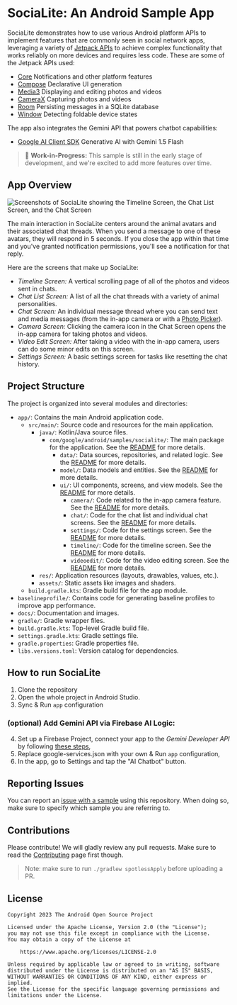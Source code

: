 # SociaLite: An Android Sample App

SociaLite demonstrates how to use various Android platform APIs to implement features that
are commonly seen in social network apps, leveraging a variety of
[Jetpack APIs](https://developer.android.com/jetpack/getting-started) to achieve complex
functionality that works reliably on more devices and requires less code. These are some of the
Jetpack APIs used:

 - [Core](https://developer.android.com/jetpack/androidx/releases/core) Notifications and other platform features
 - [Compose](https://developer.android.com/jetpack/androidx/releases/compose) Declarative UI generation
 - [Media3](https://developer.android.com/jetpack/androidx/releases/media3) Displaying and editing photos and videos
 - [CameraX](https://developer.android.com/jetpack/androidx/releases/camera) Capturing photos and videos
 - [Room](https://developer.android.com/jetpack/androidx/releases/room) Persisting messages in a SQLite database
 - [Window](https://developer.android.com/jetpack/androidx/releases/window) Detecting foldable device states

The app also integrates the Gemini API that powers chatbot capabilities:

 - [Google AI Client SDK](https://developer.android.com/ai/google-ai-client-sdk) Generative AI with Gemini 1.5 Flash


> 🚧 **Work-in-Progress:** This sample is still in the early stage of development, and we're excited to add more features over time.

## App Overview

![Screenshots of SociaLite showing the Timeline Screen, the Chat List Screen, and the Chat Screen](docs/images/screenshots.png "SociaLite screenshots")

The main interaction in SociaLite centers around the animal avatars and their associated chat
threads. When you send a message to one of these avatars, they will respond in 5 seconds. If you
close the app within that time and you've granted notification permissions, you'll see a
notification for that reply.

Here are the screens that make up SociaLite:

 - *Timeline Screen:* A vertical scrolling page of all of the photos and videos sent in chats.
 - *Chat List Screen:* A list of all the chat threads with a variety of animal personalities.
 - *Chat Screen:* An individual message thread where you can send text and media
    messages (from the in-app camera or with a
    [Photo Picker](https://developer.android.com/training/data-storage/shared/photopicker)).
 - *Camera Screen:* Clicking the camera icon in the Chat Screen opens the in-app camera for taking photos and videos.
 - *Video Edit Screen:* After taking a video with the in-app camera, users can do some minor edits on this screen.
 - *Settings Screen:* A basic settings screen for tasks like resetting the chat history.

## Project Structure

The project is organized into several modules and directories:

-   `app/`: Contains the main Android application code.
    -   `src/main/`: Source code and resources for the main application.
        -   `java/`: Kotlin/Java source files.
            -   `com/google/android/samples/socialite/`: The main package for the application. See the [README](app/src/main/java/com/google/android/samples/socialite/README.md) for more details.
                -   `data/`: Data sources, repositories, and related logic. See the [README](app/src/main/java/com/google/android/samples/socialite/data/README.md) for more details.
                -   `model/`: Data models and entities. See the [README](app/src/main/java/com/google/android/samples/socialite/model/README.md) for more details.
                -   `ui/`: UI components, screens, and view models. See the [README](app/src/main/java/com/google/android/samples/socialite/ui/README.md) for more details.
                    -   `camera/`: Code related to the in-app camera feature. See the [README](app/src/main/java/com/google/android/samples/socialite/ui/camera/README.md) for more details.
                    -   `chat/`: Code for the chat list and individual chat screens. See the [README](app/src/main/java/com/google/android/samples/socialite/ui/chat/README.md) for more details.
                    -   `settings/`: Code for the settings screen. See the [README](app/src/main/java/com/google/android/samples/socialite/ui/home/settings/README.md) for more details.
                    -   `timeline/`: Code for the timeline screen. See the [README](app/src/main/java/com/google/android/samples/socialite/ui/home/timeline/README.md) for more details.
                    -   `videoedit/`: Code for the video editing screen. See the [README](app/src/main/java/com/google/android/samples/socialite/ui/videoedit/README.md) for more details.
        -   `res/`: Application resources (layouts, drawables, values, etc.).
        -   `assets/`: Static assets like images and shaders.
    -   `build.gradle.kts`: Gradle build file for the app module.
-   `baselineprofile/`: Contains code for generating baseline profiles to improve app performance.
-   `docs/`: Documentation and images.
-   `gradle/`: Gradle wrapper files.
-   `build.gradle.kts`: Top-level Gradle build file.
-   `settings.gradle.kts`: Gradle settings file.
-   `gradle.properties`: Gradle properties file.
-   `libs.versions.toml`: Version catalog for dependencies.

## How to run SociaLite

1. Clone the repository
2. Open the whole project in Android Studio.
3. Sync & Run `app` configuration

### (optional) Add Gemini API via Firebase AI Logic:
4. Set up a Firebase Project, connect your app to the _Gemini Developer API_ by following [these steps](https://firebase.google.com/docs/ai-logic/get-started?platform=android&api=dev),
5. Replace google-services.json with your own & Run `app` configuration,
6. In the app, go to Settings and tap the "AI Chatbot" button.

## Reporting Issues

You can report an [issue with a sample](https://github.com/android/socialite/issues) using
this repository. When doing so, make sure to specify which sample you are referring to.

## Contributions

Please contribute! We will gladly review any pull requests.
Make sure to read the [Contributing](CONTRIBUTING.md) page first though.

> Note: make sure to run `./gradlew spotlessApply` before uploading a PR.

## License

```
Copyright 2023 The Android Open Source Project
 
Licensed under the Apache License, Version 2.0 (the "License");
you may not use this file except in compliance with the License.
You may obtain a copy of the License at

    https://www.apache.org/licenses/LICENSE-2.0

Unless required by applicable law or agreed to in writing, software
distributed under the License is distributed on an "AS IS" BASIS,
WITHOUT WARRANTIES OR CONDITIONS OF ANY KIND, either express or implied.
See the License for the specific language governing permissions and
limitations under the License.
```
